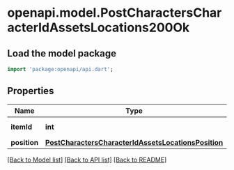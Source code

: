 # openapi.model.PostCharactersCharacterIdAssetsLocations200Ok

## Load the model package
```dart
import 'package:openapi/api.dart';
```

## Properties
Name | Type | Description | Notes
------------ | ------------- | ------------- | -------------
**itemId** | **int** | item_id integer | 
**position** | [**PostCharactersCharacterIdAssetsLocationsPosition**](PostCharactersCharacterIdAssetsLocationsPosition.md) |  | 

[[Back to Model list]](../README.md#documentation-for-models) [[Back to API list]](../README.md#documentation-for-api-endpoints) [[Back to README]](../README.md)


